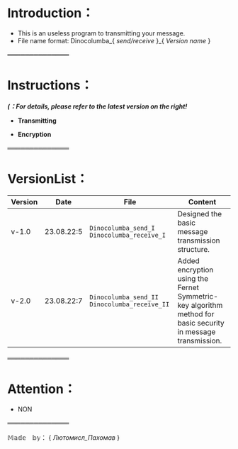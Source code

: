 # Introduction：

- This is an useless program to transmitting your message.
- File name format:    Dinocolumba_{ _send/receive_ }_{ _Version name_ }

══════════════

# Instructions：

***(：For details, please refer to the latest version on the right!***

- **Transmitting**

- **Encryption**

══════════════

# VersionList：

| Version | Date | File | Content |
| --- | --- | --- | --- |
| v-1.0 | 23.08.22:5 | `Dinocolumba_send_I` `Dinocolumba_receive_I` | Designed the basic message transmission structure. |
| v-2.0 | 23.08.22:7 | `Dinocolumba_send_II` `Dinocolumba_receive_II` | Added encryption using the Fernet Symmetric-key algorithm method for basic security in message transmission. |

══════════════

# Attention：

- NON

══════════════

𝕄𝕒𝕕𝕖　𝕓𝕪： { _Лютомисл_Пахомав_ }
